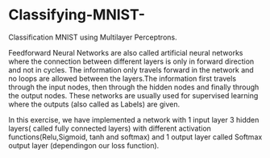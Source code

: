 # Classifying-MNIST-
Classification MNIST using Multilayer Perceptrons.

Feedforward Neural Networks are also called artificial neural networks where the connection between different layers is only in forward direction and not in cycles. 
The information only travels forward in the network and no loops are allowed between the layers.The information first travels through the input nodes, then through the hidden nodes and finally through the output nodes. These networks are usually used for supervised learning where the outputs (also called as Labels) are given.

In this exercise, we have implemented a network with 
1 input layer
3 hidden layers( called fully connected layers) with different activation functions(Relu,Sigmoid, tanh and softmax) and 1 output layer called Softmax output layer (dependingon our loss function).

